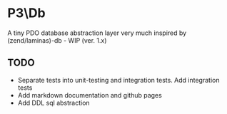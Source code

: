 # P3\Db

A tiny PDO database abstraction layer very much inspired by (zend/laminas)-db - WIP (ver. 1.x)

## TODO

- Separate tests into unit-testing and integration tests. Add integration tests
- Add markdown documentation and github pages
- Add DDL sql abstraction
